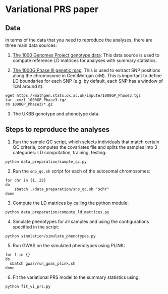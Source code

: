 # Variational PRS paper

## Data 

In terms of the data that you need to reproduce the analyses, there 
are three main data sources:

1. [The 1000 Genomes Project genotype data](
ftp://ftp.1000genomes.ebi.ac.uk/vol1/ftp/release/20130502/): This data source is used to compute 
reference LD matrices for analyses with summary statistics.
   
2. [The 1000G Phase III genetic map](https://mathgen.stats.ox.ac.uk/impute/1000GP%20Phase%203%20haplotypes%206%20October%202014.html): This is used to extract SNP positions along
the chromosome in CentiMorgan (cM). This is important to define LD boundaries for
   each SNP (e.g. by default, each SNP has a window of 1cM around it).

```shell
wget https://mathgen.stats.ox.ac.uk/impute/1000GP_Phase3.tgz
tar -xvzf 1000GP_Phase3.tgz
rm 1000GP_Phase3/*.gz
```   

3. The UKBB genotype and phenotype data.

## Steps to reproduce the analyses

1. Run the sample QC script, which selects individuals 
that match certain QC criteria, computes the covariates file 
and splits the samples into 3 categories: LD computation, training, testing:

```shell
python data_preparation/sample_qc.py
```

2. Run the `snp_qc.sh` script for each of the autosomal chromosomes:

```shell
for chr in {1..22}
do
    sbatch ./data_preparation/snp_qc.sh "$chr"
done
```

3. Compute the LD matrices by calling the python module:

```shell
python data_preparation/compute_ld_matrices.py
```

4. Simulate phenotypes for all samples and using the configurations specified in the script:

```shell
python simulation/simulate_phenotypes.py
```

5. Run GWAS on the simulated phenotypes using PLINK:

```shell
for f in {}
do
  sbatch gwas/run_gwas_plink.sh 
done
```

6. Fit the variational PRS model to the summary statistics using:

```shell
python fit_vi_prs.py
```

